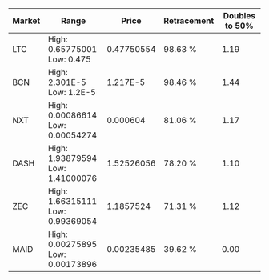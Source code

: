 | Market | Range | Price| Retracement | Doubles to 50% |
| --- | --- | --- | --- | --- |
| LTC | High: 0.65775001<br />Low: 0.475 | 0.47750554 | 98.63 % | 1.19 |
| BCN | High: 2.301E-5<br />Low: 1.2E-5 | 1.217E-5 | 98.46 % | 1.44 |
| NXT | High: 0.00086614<br />Low: 0.00054274 | 0.000604 | 81.06 % | 1.17 |
| DASH | High: 1.93879594<br />Low: 1.41000076 | 1.52526056 | 78.20 % | 1.10 |
| ZEC | High: 1.66315111<br />Low: 0.99369054 | 1.1857524 | 71.31 % | 1.12 |
| MAID | High: 0.00275895<br />Low: 0.00173896 | 0.00235485 | 39.62 % | 0.00 |
